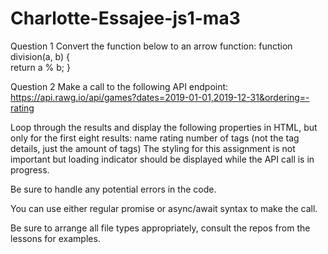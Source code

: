 # Charlotte-Essajee-js1-ma3
Question 1
Convert the function below to an arrow function:
function division(a, b) {    
    return a % b;
}

Question 2
Make a call to the following API endpoint:
https://api.rawg.io/api/games?dates=2019-01-01,2019-12-31&ordering=-rating

Loop through the results and display the following properties in HTML, but only for the first eight results:
name
rating
number of tags (not the tag details, just the amount of tags)
The styling for this assignment is not important but loading indicator should be displayed while the API call is in progress.

Be sure to handle any potential errors in the code.

You can use either regular promise or async/await syntax to make the call.

Be sure to arrange all file types appropriately, consult the repos from the lessons for examples.